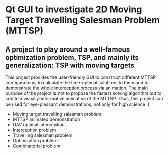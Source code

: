 # Qt GUI to investigate 2D Moving Target Travelling Salesman Problem (MTTSP)

## A project to play around a well-famous optimization problem, TSP, and mainly its generalization: TSP with moving targets

This project provides the user-friendly GUI to construct different MTTSP configurations, to calculate the time-optimal solutions to them and to demonstrate the whole interception process via animation.
The main purpose of the project is not to propose the fastest solving algorithm but to create a visually-informative animation of the MTTSP. Thus, this project can be used for eye-pleasant demonstrations, not only for high science :)

* Moving target travelling salesman problem
* MTTSP animated demonstration
* UAV optimal interception
* Interception problem
* Travelling salesman problem
* Optimization problem
* Combinatorial problem
